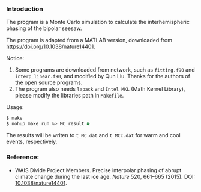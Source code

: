 
### Introduction
The program is a Monte Carlo simulation to calculate the interhemispheric phasing of the bipolar seesaw.

The program is adapted from a MATLAB version, downloaded from https://doi.org/10.1038/nature14401.

Notice:
1. Some programs are downloaded from network, such as `fitting.f90` and `interp_linear.f90`, and modified by Qun Liu. Thanks for the authors of the open source programs.
2. The program also needs `lapack` and `Intel MKL` (Math Kernel Library), please modify the libraries path in `Makefile`.

Usage:
```bash
$ make
$ nohup make run &> MC_result &
```

The results will be writen to `t_MC.dat` and `t_MCc.dat` for warm and cool events, respectively.

### Reference:
* WAIS Divide Project Members. Precise interpolar phasing of abrupt climate change during the last ice age. *Nature* 520, 661–665 (2015). DOI: [10.1038/nature14401](https://doi.org/10.1038/nature14401).
